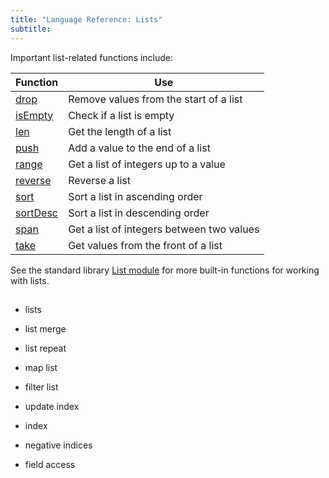 ```yaml
---
title: "Language Reference: Lists"
subtitle:
---
```


Important list-related functions include:

| Function                          | Use                                       |
| --------------------------------- | ----------------------------------------- |
| [drop](/stdlib/List#drop)         | Remove values from the start of a list    |
| [isEmpty](/stdlib/List#isEmpty)   | Check if a list is empty                  |
| [len](/stdlib/List#len)           | Get the length of a list                  |
| [push](/stdlib/List#push)         | Add a value to the end of a list          |
| [range](/stdlib/List#range)       | Get a list of integers up to a value      |
| [reverse](/stdlib/List#reverse)   | Reverse a list                            |
| [sort](/stdlib/List#sort)         | Sort a list in ascending order            |
| [sortDesc](/stdlib/List#sortDesc) | Sort a list in descending order           |
| [span](/stdlib/List#span)         | Get a list of integers between two values |
| [take](/stdlib/List#take)         | Get values from the front of a list       |

See the standard library [List module](/stdlib/List) for more built-in functions
for working with lists.

##

- lists
- list merge
- list repeat
- map list
- filter list
- update index

- index
- negative indices
- field access

